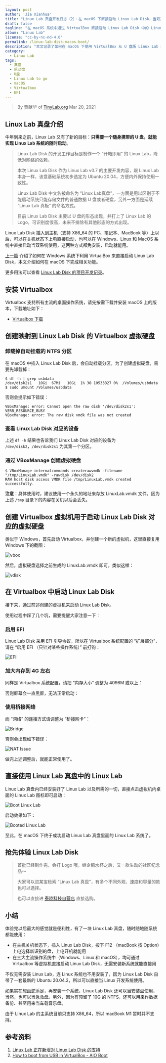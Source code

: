 ```yaml
---
layout: post
author: 'Jia Xianhua'
title: "Linux Lab 真盘开发日志（2）：在 macOS 下直接启动 Linux Lab Disk，当双系统使用"
draft: false
tagline: "在 macOS 系统中通过 VirtualBox 直接启动 Linux Lab Disk 中的 Linux Lab"
album: "Linux Lab"
license: "cc-by-nc-nd-4.0"
permalink: /linux-lab-disk-macos-boot/
description: "本文记录了如何在 macOS 下使用 VirtualBox 从 U 盘版 Linux Lab Disk 启动 Linux Lab"
category:
  - Linux Lab
tags:
  - 真盘
  - 启动盘
  - U盘
  - Linux Lab to go
  - macOS
  - Virtualbox
  - EFI
---
```


> By 贾献华 of [TinyLab.org][1]
> Mar 20, 2021

## Linux Lab 真盘介绍

牛年到来之前，Linux Lab 又有了新的目标：**只需要一个随身携带的 U 盘，就能实现 Linux Lab 系统的随时启动**。

>
> Linux Lab Disk 的开发工作目标是制作一个 “开箱即用” 的 Linux Lab，降低对网络的依赖。
>
> 本次 Linux Lab Disk 作为 Linux Lab v0.7 的主要开发内容，跟 Linux Lab 本身一样，该盘基础系统初步选定为 Ubuntu 20.04，方便内外保持使用一致性。
>
>
> Linux Lab Disk 中文名被命名为 “Linux Lab真盘”，一方面是用以区别于不能启动系统只能存储文件的普通数据 U 盘或者硬盘，另外一方面是延续 “Linux Lab 真板” 的命名方式。
>
> 目前 Linux Lab Disk 主要以 U 盘的形态出现，并打上了 Linux Lab 的 Logo，可识别度很高，未来不排除有其他形态的方式出现。
>

Linux Lab Disk 插入到主机（支持 X86_64 的 PC、笔记本、MacBook 等）上以后，可以在关机状态下上电直接启动，也可以在 Windows、Linux 和 MacOS 系统中直接启动当双系统使用，这两种方式都免安装，启动就能用。

[上一篇](http://tinylab.org/linux-lab-disk-windows-boot/) 介绍了如何在 Windows 系统下利用 VirtualBox 来直接启动 Linux Lab Disk，本文介绍如何在 macOS 下完成相关功能。

更多用法可以查看 [Linux Lab Disk 的项目开发记录](https://gitee.com/tinylab/linux-lab/issues/I31ZTK)。

## 安装 Virtualbox

Virtualbox 支持所有主流的桌面操作系统，请先按需下载并安装 macOS 上的版本，下载地址如下：

* [Virtualbox 下载](https://www.virtualbox.org/wiki/Downloads)

## 创建映射到 Linux Lab Disk 的 Virtualbox 虚拟硬盘

### 卸载掉自动挂载的 NTFS 分区

在 macOS 中插入 Linux Lab Disk 后，会自动挂载分区，为了创建虚拟硬盘，需要先卸载掉：

```
$ df -h | grep usbdata
/dev/disk2s1   10Gi  67Mi   10Gi  1% 38 10533327 0%  /Volumes/usbdata
$ sudo umount /Volumes/usbdata
```

否则会提示如下错误：

```
VBoxManage: error: Cannot open the raw disk '/dev/disk2s1': VERR_RESOURCE_BUSY
VBoxManage: error: The raw disk vmdk file was not created
```

### 查看 Linux Lab Disk 对应的设备

上述 `df -h` 结果也告诉我们 Linux Lab Disk 对应的设备为 `/dev/disk2`，`/dev/disk2s1` 为其第一个分区。

### 通过 VBoxManage 创建虚拟硬盘

```
$ VBoxManage internalcommands createrawvmdk -filename  "/tmp/LinuxLab.vmdk" -rawdisk /dev/disk2
RAW host disk access VMDK file /tmp/LinuxLab.vmdk created successfully.
```

**注意**：具体使用时，建议使用一个永久的地址来存放 LinuxLab.vmdk 文件，因为上述 `/tmp` 目录下的内容在关机以后会丢失。

## 创建 Virtualbox 虚拟机用于启动 Linux Lab Disk 对应的虚拟硬盘

类似于 Windows，首先启动 Virtualbox，并创建一个新的虚拟机，这里直接复用 Windows 下的截图：

![vbox](/wp-content/uploads/2021/03/13/vbox.png)

然后，虚拟硬盘选择之前生成的 LinuxLab.vmdk 即可，类似这样：

![vdisk](/wp-content/uploads/2021/03/13/vdisk.png)

## 在 Virtualbox 中启动 Linux Lab Disk

接下来，通过前述创建的虚拟机来启动 Linux Lab Disk。

使用过程中踩了几个坑，需要提醒大家注意一下：

### 启用 EFI

Linux Lab Disk 采用 EFI 引导协议，所以在 Virtualbox 系统配置的 “扩展部分”，请在 “启用 EFI （只针对某些操作系统）” 前打钩：

![EFI](/wp-content/uploads/2021/03/20/efi.jpg)

### 加大内存到 4G 左右

同样是 Virtualbox 系统配置，请把 “内存大小” 调整为 4096M 或以上：

否则屏幕会一直黑屏，无法正常启动：

### 使用桥接网络

而 “网络” 的连接方式请调整为 “桥接网卡”：

![Bridge](/wp-content/uploads/2021/03/20/bridge.jpg)

否则会出现如下错误：

![NAT Issue](/wp-content/uploads/2021/03/20/nat-issue.jpg)

做完上述调整后，就能正常使用了。

## 直接使用 Linux Lab 真盘中的 Linux Lab

Linux Lab 真盘内已经安装好了 Linux Lab 以及所需的一切，直接点击虚拟机内桌面的 Linux Lab 图标即可启动：

![Boot Linux Lab](/wp-content/uploads/2021/03/20/linux-lab-boot.jpg)

启动效果如下：

![Booted Linux Lab](/wp-content/uploads/2021/03/20/linux-lab-booted.jpg)

至此，在 macOS 下终于成功启动 Linux Lab 真盘里面的 Linux Lab 系统了。

## 抢先体验 Linux Lab Disk

>
> 首批已经制作完，会打 Logo 哦，继企鹅水杯之后，又一款生动的社区纪念品～
>
>
> 大家可以进某宝检索 “Linux Lab 真盘”，有多个不同外观、速度和容量的款色可以选择。
>
> 也可以直接进 [泰晓科技自营店](https://shop155917374.taobao.com/) 直接选购。

## 小结

体验完以后最大的感觉就是便利性，有了一块 Linux Lab 真盘，随时随地随系统都能使用：

* 在主机关机状态下，插入 Linux Lab Disk，按下 F12 （macBook 按 Option）上电选择新识别的盘，上电开机就能用
* 在三大主流操作系统中（Windows、Linux 和 macOS），均可通过 Virtualbox 等虚拟机直接启动 Linux Lab Disk，无需安装新系统就能直接用

不仅无需安装 Linux Lab，连 Linux 系统也不用安装了，因为 Linux Lab Disk 自带了一套最新的 Ubuntu 20.04.2，所以可以直接当 Linux 开发系统使用。

如果实在想画蛇添足，再安装一个系统，Linux Lab Disk 还可以当安装盘使用，当然，也可以当急救盘。另外，因为有预留了 10G 的 NTFS，还可以用来作数据备份、甚至用来当车载音乐盘。

由于 Linux Lab 的主系统目前只支持 X86_64，所以 macBook M1 暂时并不支持。

## 参考资料

1. [Linux Lab 正在新增对 Linux Lab Disk 的支持](https://gitee.com/tinylab/linux-lab/issues/I31ZTK)
2. [How to boot from USB in VirtualBox - AIO Boot](https://www.aioboot.com/en/boot-from-usb-in-virtualbox/)

[1]: http://tinylab.org
